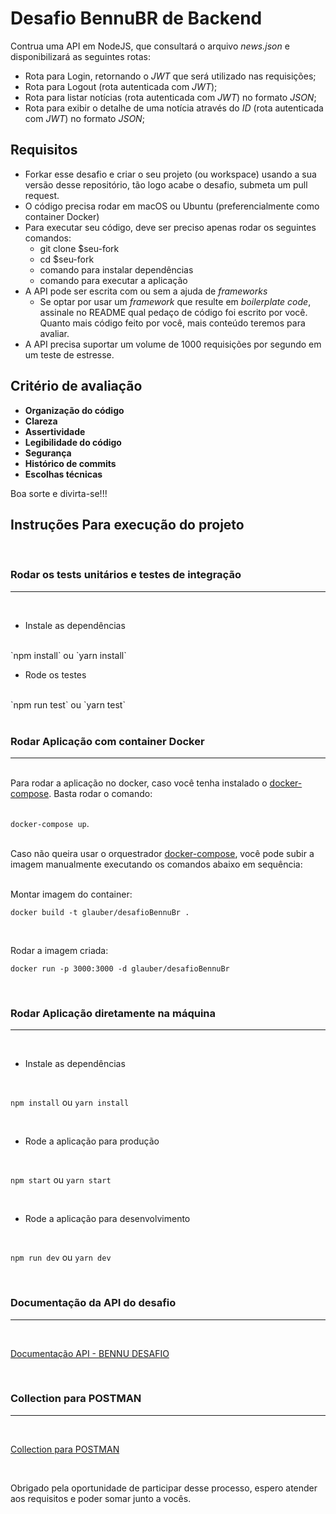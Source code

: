 # Desafio BennuBR de Backend

Contrua uma API em NodeJS, que consultará o arquivo _news.json_ e disponibilizará as seguintes rotas:

- Rota para Login, retornando o _JWT_ que será utilizado nas requisições;
- Rota para Logout (rota autenticada com _JWT_);
- Rota para listar notícias (rota autenticada com _JWT_) no formato _JSON_;
- Rota para exibir o detalhe de uma notícia através do _ID_ (rota autenticada com _JWT_) no formato _JSON_;

## Requisitos
-   Forkar esse desafio e criar o seu projeto (ou workspace) usando a sua versão desse repositório, tão logo acabe o desafio, submeta um pull request.
-   O código precisa rodar em macOS ou Ubuntu (preferencialmente como container Docker)
-   Para executar seu código, deve ser preciso apenas rodar os seguintes comandos:
    -   git clone \$seu-fork
    -   cd \$seu-fork
    -   comando para instalar dependências
    -   comando para executar a aplicação
-   A API pode ser escrita com ou sem a ajuda de _frameworks_
    -   Se optar por usar um _framework_ que resulte em _boilerplate code_, assinale no README qual pedaço de código foi escrito por você. Quanto mais código feito por você, mais conteúdo teremos para avaliar.
-   A API precisa suportar um volume de 1000 requisições por segundo em um teste de estresse.

## Critério de avaliação

-   **Organização do código**
-   **Clareza**
-   **Assertividade**
-   **Legibilidade do código**
-   **Segurança**
-   **Histórico de commits**
-   **Escolhas técnicas**

Boa sorte e divirta-se!!!

## Instruções Para execução do projeto

<br>

### Rodar os tests unitários e testes de integração
<hr>
<br>

* Instale as dependências
<br>
`npm install`  ou  `yarn install`

* Rode os testes
<br>
`npm run test`  ou  `yarn test`
<br>
<br>

### Rodar Aplicação com container Docker
<hr>
<br>
Para rodar a aplicação no docker, caso você tenha instalado o <a href="https://docs.docker.com/compose/">docker-compose</a>. Basta rodar o comando:
<br>
<br>

`docker-compose up`.

<br>
Caso não queira usar o orquestrador <a href="https://docs.docker.com/compose/">docker-compose</a>, você pode subir a imagem manualmente executando os comandos abaixo em sequência:

<br>
<br>

Montar imagem do container:

 `docker build -t glauber/desafioBennuBr .`

 <br>

Rodar a imagem criada: 

`docker run -p 3000:3000 -d glauber/desafioBennuBr`

<br>

### Rodar Aplicação diretamente na máquina
<hr>

<br>

* Instale as dependências
<br>

`npm install`  ou  `yarn install`

<br>

* Rode a aplicação para produção
<br>

`npm start`  ou  `yarn start`

<br>

* Rode a aplicação para desenvolvimento
<br>

`npm run dev`  ou  `yarn dev`

<br>

### Documentação da API do desafio
<hr>

<br>

<a href="https://documenter.getpostman.com/view/7815838/TVYKbwpc">Documentação API - BENNU DESAFIO</a>

<br>

### Collection para POSTMAN
<hr>

<br>

<a href="https://www.getpostman.com/collections/cf255307af96396963f7">Collection para POSTMAN</a>

<br>

Obrigado pela oportunidade de participar desse processo, espero atender aos requisitos e poder somar junto a vocês.

 


